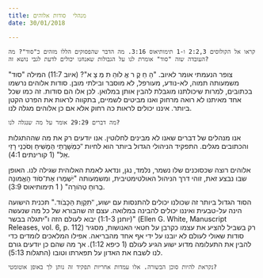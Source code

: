 ```yaml
---
title: מנהלי  סודות אלוהים
date: 30/01/2018

---
```


`קראו אל הקולוסים 2:2,3 ו-1 תימותיאוס 3:16. מה הדבר שהפסוקים הללו מזהים כ"סוד"? מה העובדה שזה "סוד" אומרת לנו על הגבולות שאנחנו יכולים לדעת לגבי נושא זה?`

צופר הנעמתי אומר לאיוב. "הַ חֵ קֶ ר אֱ לֹוּהַ   ּתִ מְ צָ א"? (איוב 11:7) המילה "סוד" משמעותה תמוה, לא-נודע, מעורפל, לא מוסבר ובילתי מובן. סודות אלוהים נרשמו בכתובים, למרות שיכולתנו מוגבלת להבין אותן במלואן. לכן אלו הם סודות.  זה כמו שכל אחד מאיתנו לא רואה מרחוק ואנו מביטים לשמיים, בתקווה לראות את הפרט הקטן ביותר. איננו יכולים לראות כה רחוק אלא אם כן אלוהים מגלה לנו. 

`מה דברים 29:29 אומר על מה שנגלה לנו?`

אנו מנהלים של דברים שאנו לא מבינים לחלוטין. אנו יודעים רק את מה שההתגלות והכתובים מגלים. התפקיד הניהולי הגדול ביותר הוא לחיות "ּכִמְׁשָרֲתֵי הַּמָׁשִיחַ וְסֹכְנֵי רָזֵי אֵל" (1 קורינתים 4:1). 
 
אלוהים רוצה שכסוכנים שלו נשמר, נלמד, נגן, ונדאג לאמת האלוהית שגילה לנו. האופן שבו נבצע זאת, זוהי דרך הניהול האולטימטיבית, ומשמעותה "יִׁשְמְרּו אֶת־סֹוד הָאֱמּונָה ּבְרּוחַ טְהֹורָה" ( 1 תימותיאוס 3:9). 
 
הסוד הגדול ביותר זה שכולנו יכולים להתנסות עם ישוע, "ּתִקְוַת הַּכָבֹוד." תכנית הישועה הינה על-טבעית ואיננו יכולים להבינה במלואה. עצם זה שהבורא של כל מה שנעשה (יוחנן 1:1-3) יבוא לעולם הזה ו"יתגלה בבשר" (Ellen G. White, Manuscript Releases, vol. 6, p. 112) רק בשביל להציע את עצמו כקרבן על חטאי האנושות, מסגיר סודות שאולי לעולם לא יובנו על ידי אף אחד מהבריאה. אפילו המלאכים לומדים כדי להבין את התעלומה מדוע ישוע הגיע לעולם (1 כיפא 1:12). אך מה שהם כן יודעים גורם לנו לשבח את האדון על תפארתו וטובו (התגלות 5:13).

`נקראת להיות סוכן הבשורה. אלו עמדות אחריות תפקיד זה נותן לך באופן אוטומטי?`